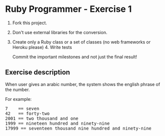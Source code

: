 Ruby Programmer - Exercise 1
=============================

1. Fork this project.
2. Don't use external libraries for the conversion.
3. Create only a Ruby class or a set of classes (no web frameworks or Heroku
   please)
   4. Write tests

   Commit the important milestones and not just the final result!


Exercise description
--------------------

When user gives an arabic number, the system shows the english phrase of the
number.

For example:
<pre>
7    == seven
42   == forty-two
2001 == two thousand and one
1999 == nineteen hundred and ninety-nine
17999 == seventeen thousand nine hundred and ninety-nine
</pre>
